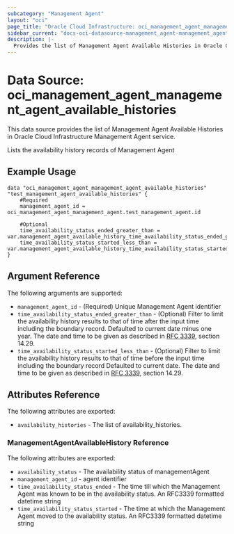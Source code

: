 ```yaml
---
subcategory: "Management Agent"
layout: "oci"
page_title: "Oracle Cloud Infrastructure: oci_management_agent_management_agent_available_histories"
sidebar_current: "docs-oci-datasource-management_agent-management_agent_available_histories"
description: |-
  Provides the list of Management Agent Available Histories in Oracle Cloud Infrastructure Management Agent service
---
```


# Data Source: oci_management_agent_management_agent_available_histories
This data source provides the list of Management Agent Available Histories in Oracle Cloud Infrastructure Management Agent service.

Lists the availability history records of Management Agent

## Example Usage

```hcl
data "oci_management_agent_management_agent_available_histories" "test_management_agent_available_histories" {
	#Required
	management_agent_id = oci_management_agent_management_agent.test_management_agent.id

	#Optional
	time_availability_status_ended_greater_than = var.management_agent_available_history_time_availability_status_ended_greater_than
	time_availability_status_started_less_than = var.management_agent_available_history_time_availability_status_started_less_than
}
```

## Argument Reference

The following arguments are supported:

* `management_agent_id` - (Required) Unique Management Agent identifier
* `time_availability_status_ended_greater_than` - (Optional) Filter to limit the availability history results to that of time after the input time including the boundary record. Defaulted to current date minus one year. The date and time to be given as described in [RFC 3339](https://tools.ietf.org/rfc/rfc3339), section 14.29. 
* `time_availability_status_started_less_than` - (Optional) Filter to limit the availability history results to that of time before the input time including the boundary record Defaulted to current date. The date and time to be given as described in [RFC 3339](https://tools.ietf.org/rfc/rfc3339), section 14.29. 


## Attributes Reference

The following attributes are exported:

* `availability_histories` - The list of availability_histories.

### ManagementAgentAvailableHistory Reference

The following attributes are exported:

* `availability_status` - The availability status of managementAgent
* `management_agent_id` - agent identifier
* `time_availability_status_ended` - The time till which the Management Agent was known to be in the availability status. An RFC3339 formatted datetime string
* `time_availability_status_started` - The time at which the Management Agent moved to the availability status. An RFC3339 formatted datetime string

